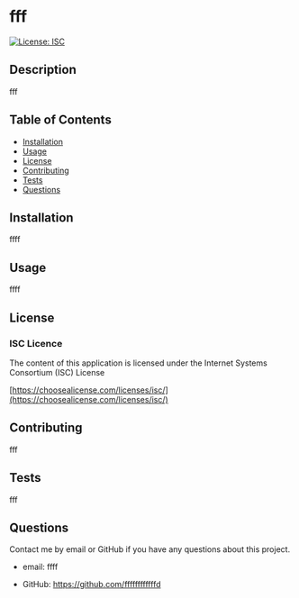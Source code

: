 
# fff
[![License: ISC](https://img.shields.io/badge/License-ISC-blue.svg)](https://opensource.org/licenses/ISC)
## Description 
 fff

  ## Table of Contents 

  * [Installation](#installation)
  * [Usage](#usage)
  * [License](#license)
  * [Contributing](#contributing)
  * [Tests](#tests)
  * [Questions](#questions)
  
## Installation 
 ffff
## Usage 
 ffff
## License 
 ### ISC Licence 

The content of this application is licensed under the Internet Systems Consortium (ISC) License 

[https://choosealicense.com/licenses/isc/](https://choosealicense.com/licenses/isc/)

## Contributing 
 fff
## Tests 
 fff
## Questions 

  Contact me by email or GitHub if you have any questions about this project.

  * email: ffff

  * GitHub: https://github.com/ffffffffffffd
  